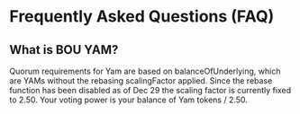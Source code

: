 # Frequently Asked Questions (FAQ)

## What is BOU YAM?

Quorum requirements for Yam are based on balanceOfUnderlying, which are YAMs without the rebasing scalingFactor applied. Since the rebase function has been disabled as of Dec 29 the scaling factor is currently fixed to 2.50. Your voting power is your balance of Yam tokens / 2.50.
